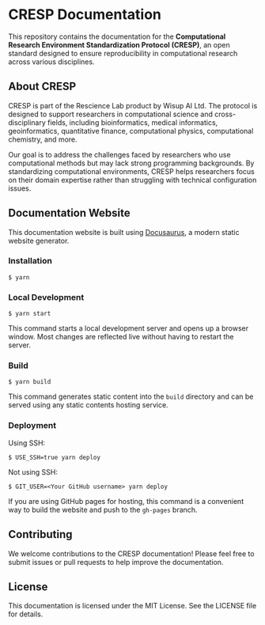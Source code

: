 # CRESP Documentation

This repository contains the documentation for the **Computational Research Environment Standardization Protocol (CRESP)**, an open standard designed to ensure reproducibility in computational research across various disciplines.

## About CRESP

CRESP is part of the Rescience Lab product by Wisup AI Ltd. The protocol is designed to support researchers in computational science and cross-disciplinary fields, including bioinformatics, medical informatics, geoinformatics, quantitative finance, computational physics, computational chemistry, and more.

Our goal is to address the challenges faced by researchers who use computational methods but may lack strong programming backgrounds. By standardizing computational environments, CRESP helps researchers focus on their domain expertise rather than struggling with technical configuration issues.

## Documentation Website

This documentation website is built using [Docusaurus](https://docusaurus.io/), a modern static website generator.

### Installation

```
$ yarn
```

### Local Development

```
$ yarn start
```

This command starts a local development server and opens up a browser window. Most changes are reflected live without having to restart the server.

### Build

```
$ yarn build
```

This command generates static content into the `build` directory and can be served using any static contents hosting service.

### Deployment

Using SSH:

```
$ USE_SSH=true yarn deploy
```

Not using SSH:

```
$ GIT_USER=<Your GitHub username> yarn deploy
```

If you are using GitHub pages for hosting, this command is a convenient way to build the website and push to the `gh-pages` branch.

## Contributing

We welcome contributions to the CRESP documentation! Please feel free to submit issues or pull requests to help improve the documentation.

## License

This documentation is licensed under the MIT License. See the LICENSE file for details.

